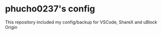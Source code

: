 # phucho0237's config

This repository included my config/backup for VSCode, ShareX and uBlock Origin
